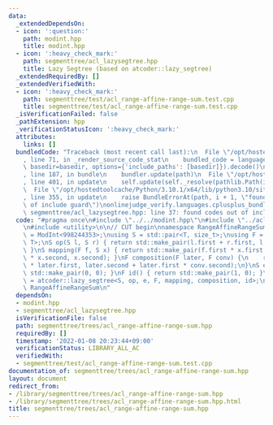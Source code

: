 ```yaml
---
data:
  _extendedDependsOn:
  - icon: ':question:'
    path: modint.hpp
    title: modint.hpp
  - icon: ':heavy_check_mark:'
    path: segmenttree/acl_lazysegtree.hpp
    title: Lazy Segtree (based on atcoder::lazy_segtree)
  _extendedRequiredBy: []
  _extendedVerifiedWith:
  - icon: ':heavy_check_mark:'
    path: segmenttree/test/acl_range-affine-range-sum.test.cpp
    title: segmenttree/test/acl_range-affine-range-sum.test.cpp
  _isVerificationFailed: false
  _pathExtension: hpp
  _verificationStatusIcon: ':heavy_check_mark:'
  attributes:
    links: []
  bundledCode: "Traceback (most recent call last):\n  File \"/opt/hostedtoolcache/Python/3.10.1/x64/lib/python3.10/site-packages/onlinejudge_verify/documentation/build.py\"\
    , line 71, in _render_source_code_stat\n    bundled_code = language.bundle(stat.path,\
    \ basedir=basedir, options={'include_paths': [basedir]}).decode()\n  File \"/opt/hostedtoolcache/Python/3.10.1/x64/lib/python3.10/site-packages/onlinejudge_verify/languages/cplusplus.py\"\
    , line 187, in bundle\n    bundler.update(path)\n  File \"/opt/hostedtoolcache/Python/3.10.1/x64/lib/python3.10/site-packages/onlinejudge_verify/languages/cplusplus_bundle.py\"\
    , line 401, in update\n    self.update(self._resolve(pathlib.Path(included), included_from=path))\n\
    \  File \"/opt/hostedtoolcache/Python/3.10.1/x64/lib/python3.10/site-packages/onlinejudge_verify/languages/cplusplus_bundle.py\"\
    , line 355, in update\n    raise BundleErrorAt(path, i + 1, \"found codes out\
    \ of include guard\")\nonlinejudge_verify.languages.cplusplus_bundle.BundleErrorAt:\
    \ segmenttree/acl_lazysegtree.hpp: line 37: found codes out of include guard\n"
  code: "#pragma once\n#include \"../../modint.hpp\"\n#include \"../acl_lazysegtree.hpp\"\
    \n#include <utility>\n\n// CUT begin\nnamespace RangeAffineRangeSum {\nusing T\
    \ = ModInt<998244353>;\nusing S = std::pair<T, size_t>;\nusing F = std::pair<T,\
    \ T>;\nS op(S l, S r) { return std::make_pair(l.first + r.first, l.second + r.second);\
    \ }\nS mapping(F f, S x) { return std::make_pair(f.first * x.first + f.second\
    \ * x.second, x.second); }\nF composition(F later, F conv) {\n    return std::make_pair(conv.first\
    \ * later.first, later.second + later.first * conv.second);\n}\nS e() { return\
    \ std::make_pair(0, 0); }\nF id() { return std::make_pair(1, 0); }\nusing segtree\
    \ = atcoder::lazy_segtree<S, op, e, F, mapping, composition, id>;\n}; // namespace\
    \ RangeAffineRangeSum\n"
  dependsOn:
  - modint.hpp
  - segmenttree/acl_lazysegtree.hpp
  isVerificationFile: false
  path: segmenttree/trees/acl_range-affine-range-sum.hpp
  requiredBy: []
  timestamp: '2022-01-08 20:23:44+09:00'
  verificationStatus: LIBRARY_ALL_AC
  verifiedWith:
  - segmenttree/test/acl_range-affine-range-sum.test.cpp
documentation_of: segmenttree/trees/acl_range-affine-range-sum.hpp
layout: document
redirect_from:
- /library/segmenttree/trees/acl_range-affine-range-sum.hpp
- /library/segmenttree/trees/acl_range-affine-range-sum.hpp.html
title: segmenttree/trees/acl_range-affine-range-sum.hpp
---
```

